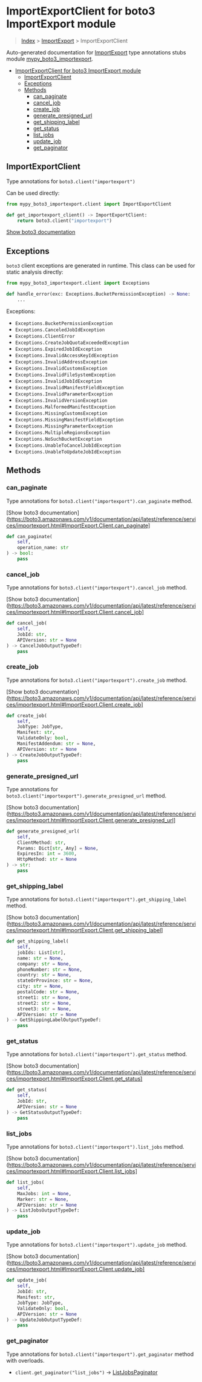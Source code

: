 # ImportExportClient for boto3 ImportExport module

> [Index](../README.md) > [ImportExport](./README.md) > ImportExportClient

Auto-generated documentation for [ImportExport](https://boto3.amazonaws.com/v1/documentation/api/latest/reference/services/importexport.html#ImportExport)
type annotations stubs module [mypy_boto3_importexport](https://pypi.org/project/mypy-boto3-importexport/).

- [ImportExportClient for boto3 ImportExport module](#importexportclient-for-boto3-importexport-module)
  - [ImportExportClient](#importexportclient)
  - [Exceptions](#exceptions)
  - [Methods](#methods)
    - [can_paginate](#can_paginate)
    - [cancel_job](#cancel_job)
    - [create_job](#create_job)
    - [generate_presigned_url](#generate_presigned_url)
    - [get_shipping_label](#get_shipping_label)
    - [get_status](#get_status)
    - [list_jobs](#list_jobs)
    - [update_job](#update_job)
    - [get_paginator](#get_paginator)

## ImportExportClient

Type annotations for `boto3.client("importexport")`

Can be used directly:

```python
from mypy_boto3_importexport.client import ImportExportClient

def get_importexport_client() -> ImportExportClient:
    return boto3.client("importexport")
```

[Show boto3 documentation](https://boto3.amazonaws.com/v1/documentation/api/latest/reference/services/importexport.html#ImportExport.Client)

## Exceptions


`boto3` client exceptions are generated in runtime. This class can be used for static analysis directly:

```python
from mypy_boto3_importexport.client import Exceptions

def handle_error(exc: Exceptions.BucketPermissionException) -> None:
    ...
```


Exceptions:

- `Exceptions.BucketPermissionException`
- `Exceptions.CanceledJobIdException`
- `Exceptions.ClientError`
- `Exceptions.CreateJobQuotaExceededException`
- `Exceptions.ExpiredJobIdException`
- `Exceptions.InvalidAccessKeyIdException`
- `Exceptions.InvalidAddressException`
- `Exceptions.InvalidCustomsException`
- `Exceptions.InvalidFileSystemException`
- `Exceptions.InvalidJobIdException`
- `Exceptions.InvalidManifestFieldException`
- `Exceptions.InvalidParameterException`
- `Exceptions.InvalidVersionException`
- `Exceptions.MalformedManifestException`
- `Exceptions.MissingCustomsException`
- `Exceptions.MissingManifestFieldException`
- `Exceptions.MissingParameterException`
- `Exceptions.MultipleRegionsException`
- `Exceptions.NoSuchBucketException`
- `Exceptions.UnableToCancelJobIdException`
- `Exceptions.UnableToUpdateJobIdException`


## Methods


### can_paginate

Type annotations for `boto3.client("importexport").can_paginate` method.

[Show boto3 documentation](https://boto3.amazonaws.com/v1/documentation/api/latest/reference/services/importexport.html#ImportExport.Client.can_paginate]

```python
def can_paginate(
    self,
    operation_name: str
) -> bool:
    pass
```

### cancel_job

Type annotations for `boto3.client("importexport").cancel_job` method.

[Show boto3 documentation](https://boto3.amazonaws.com/v1/documentation/api/latest/reference/services/importexport.html#ImportExport.Client.cancel_job]

```python
def cancel_job(
    self,
    JobId: str,
    APIVersion: str = None
) -> CancelJobOutputTypeDef:
    pass
```

### create_job

Type annotations for `boto3.client("importexport").create_job` method.

[Show boto3 documentation](https://boto3.amazonaws.com/v1/documentation/api/latest/reference/services/importexport.html#ImportExport.Client.create_job]

```python
def create_job(
    self,
    JobType: JobType,
    Manifest: str,
    ValidateOnly: bool,
    ManifestAddendum: str = None,
    APIVersion: str = None
) -> CreateJobOutputTypeDef:
    pass
```

### generate_presigned_url

Type annotations for `boto3.client("importexport").generate_presigned_url` method.

[Show boto3 documentation](https://boto3.amazonaws.com/v1/documentation/api/latest/reference/services/importexport.html#ImportExport.Client.generate_presigned_url]

```python
def generate_presigned_url(
    self,
    ClientMethod: str,
    Params: Dict[str, Any] = None,
    ExpiresIn: int = 3600,
    HttpMethod: str = None
) -> str:
    pass
```

### get_shipping_label

Type annotations for `boto3.client("importexport").get_shipping_label` method.

[Show boto3 documentation](https://boto3.amazonaws.com/v1/documentation/api/latest/reference/services/importexport.html#ImportExport.Client.get_shipping_label]

```python
def get_shipping_label(
    self,
    jobIds: List[str],
    name: str = None,
    company: str = None,
    phoneNumber: str = None,
    country: str = None,
    stateOrProvince: str = None,
    city: str = None,
    postalCode: str = None,
    street1: str = None,
    street2: str = None,
    street3: str = None,
    APIVersion: str = None
) -> GetShippingLabelOutputTypeDef:
    pass
```

### get_status

Type annotations for `boto3.client("importexport").get_status` method.

[Show boto3 documentation](https://boto3.amazonaws.com/v1/documentation/api/latest/reference/services/importexport.html#ImportExport.Client.get_status]

```python
def get_status(
    self,
    JobId: str,
    APIVersion: str = None
) -> GetStatusOutputTypeDef:
    pass
```

### list_jobs

Type annotations for `boto3.client("importexport").list_jobs` method.

[Show boto3 documentation](https://boto3.amazonaws.com/v1/documentation/api/latest/reference/services/importexport.html#ImportExport.Client.list_jobs]

```python
def list_jobs(
    self,
    MaxJobs: int = None,
    Marker: str = None,
    APIVersion: str = None
) -> ListJobsOutputTypeDef:
    pass
```

### update_job

Type annotations for `boto3.client("importexport").update_job` method.

[Show boto3 documentation](https://boto3.amazonaws.com/v1/documentation/api/latest/reference/services/importexport.html#ImportExport.Client.update_job]

```python
def update_job(
    self,
    JobId: str,
    Manifest: str,
    JobType: JobType,
    ValidateOnly: bool,
    APIVersion: str = None
) -> UpdateJobOutputTypeDef:
    pass
```



### get_paginator

Type annotations for `boto3.client("importexport").get_paginator` method with overloads.

- `client.get_paginator("list_jobs")` -> [ListJobsPaginator](./paginators.md#listjobspaginator)


